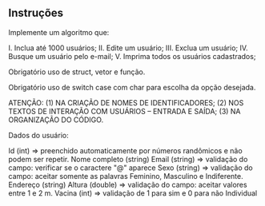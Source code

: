 ## Instruções

Implemente um algoritmo que:

I. Inclua até 1000 usuários;
II. Edite um usuário;
III. Exclua um usuário;
IV. Busque um usuário pelo e-mail;
V. Imprima todos os usuários cadastrados;

Obrigatório uso de struct, vetor e função. 

Obrigatório uso de switch case com char para escolha da opção desejada.

ATENÇÃO: (1) NA CRIAÇÃO DE NOMES DE IDENTIFICADORES; (2) NOS TEXTOS DE INTERAÇÃO COM USUÁRIOS – ENTRADA E SAÍDA; (3) NA ORGANIZAÇÃO DO CÓDIGO.

Dados do usuário:

Id (int) => preenchido automaticamente por números randômicos e não podem ser repetir.
Nome completo (string)
Email (string) => validação do campo: verificar se o caractere "@" aparece
Sexo (string) => validação do campo: aceitar somente as palavras Feminino, Masculino e Indiferente.
Endereço (string)
Altura (double) => validação do campo: aceitar valores entre 1 e 2 m.
Vacina (int) => validação de 1 para sim e 0 para não 
Individual